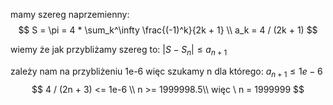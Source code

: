 mamy szereg naprzemienny:
$$
        S = \pi = 4 * \sum_k^\infty \frac{(-1)^k}{2k + 1} \\
        a_k = 4 / (2k + 1)
$$

wiemy że jak przybliżamy szereg to:
    $|S - S_n| \leq a_{n+1}$
    
zależy nam na przybliżeniu 1e-6
    więc szukamy n dla którego: $a_{n+1} \leq 1e-6$
    $$
        4 / (2n + 3) <= 1e-6 \\
        n >= 1999998.5\\
        więc \ n = 1999999
    $$
